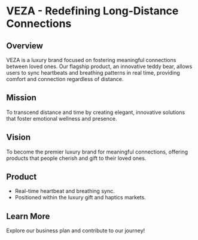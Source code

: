 # VEZA - Redefining Long-Distance Connections

## Overview
VEZA is a luxury brand focused on fostering meaningful connections between loved ones. Our flagship product, an innovative teddy bear, allows users to sync heartbeats and breathing patterns in real time, providing comfort and connection regardless of distance.

## Mission
To transcend distance and time by creating elegant, innovative solutions that foster emotional wellness and presence.

## Vision
To become the premier luxury brand for meaningful connections, offering products that people cherish and gift to their loved ones.

## Product
- Real-time heartbeat and breathing sync.
- Positioned within the luxury gift and haptics markets.

## Learn More
Explore our business plan and contribute to our journey!

